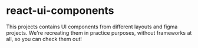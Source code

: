 # react-ui-components

This projects contains UI components from different layouts and figma projects. We're recreating them in practice purposes, without frameworks at all, so you can check them out!
